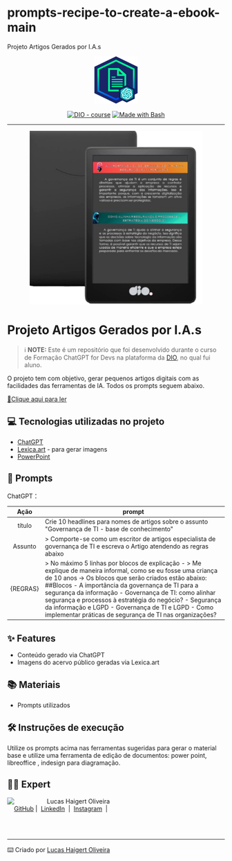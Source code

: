 # prompts-recipe-to-create-a-ebook-main
Projeto Artigos Gerados por I.A.s

<p align="center"> 
    <img src="https://github.com/tilucasoliveira/prompts-for-article-generate-by-ia-main/blob/main/assets/banner.png" width="100" />
</p>


<p align="center">
<a href="https://dio.me/"><img src="https://img.shields.io/badge/DIO-Course-28DA77?logo=youtube" alt="DIO - course"></a>
<a href="https://www.gnu.org/software/bash/" title="Go to Bash homepage"><img src="https://img.shields.io/badge/Prompt-Project-blue?logo=gnu-bash&amp;logoColor=white" alt="Made with Bash"></a></p>

-------


<p align="center">
<img src="https://github.com/tilucasoliveira/prompts-for-article-generate-by-ia-main/blob/main/assets/preview.png" width="400" />
</p>

# Projeto Artigos Gerados por I.A.s


 > ℹ️ **NOTE:** Este é um repositório que foi desenvolvido durante o curso de Formação ChatGPT for Devs na plataforma da [DIO](https://dio.me), no qual fui aluno.

O projeto tem com objetivo, gerar pequenos artigos digitais com as facilidades das ferramentas de IA. Todos os prompts seguem abaixo.

<a href="" title="View PDF now"> 📕Clique aqui para ler</a>

## 💻 Tecnologias utilizadas no projeto

- [ChatGPT](https://chat.openai.com/) 
- [Lexica.art](https://lexica.art/) - para gerar imagens
- [PowerPoint](https://www.microsoft.com/en/microsoft-365/powerpoint)

## 🧠 Prompts


ChatGPT：

|   Ação   | prompt                                                                                                                                                                                                                                                                         |
| :------: | ------------------------------------------------------------------------------------------------------------------------------------------------------------------------------------------------------------------------------------------------------------------------------ |
|  título  | Crie 10 headlines para nomes de artigos sobre o assunto  "Governança de TI - base de conhecimento"                                                    |
| Assunto | > Comporte-se como um escritor de artigos especialista de governança de TI  e escreva o Artigo atendendo as regras abaixo
| {REGRAS} | > No máximo 5 linhas por blocos de explicação - > Me explique de maneira informal, como se eu fosse uma criança de 10 anos -> Os blocos que serão criados estão abaixo: ##Blocos - A importância da governança de TI para a segurança da informação - Governança de TI: como alinhar segurança e processos à estratégia do negócio? - Segurança da informação e LGPD - Governança de TI e LGPD - Como implementar práticas de segurança de TI nas organizações?                                                |



## ✨ Features

- Conteúdo gerado via ChatGPT
- Imagens do acervo público geradas via Lexica.art

## 📚 Materiais

- Prompts utilizados

## 🛠️ Instruções de execução

Utilize os prompts acima nas ferramentas sugeridas para gerar o material base e utilize uma ferramenta de edição de documentos: power point, libreoffice , indesign para diagramação.

## 👨‍💻 Expert

<p>
    <img align=left margin=10 width=80 src="https://avatars.githubusercontent.com/u/8718560?v=4"/>
    <p>&nbsp&nbsp&nbspLucas Haigert Oliveira<br>
    &nbsp&nbsp&nbsp
    <a href="https://github.com/tilucasoliveira/">
    GitHub</a>&nbsp;|&nbsp;
    <a href="https://br.linkedin.com/in/lucas-haigert-oliveira">LinkedIn</a>
&nbsp;|&nbsp;
    <a href="https://www.instagram.com/lucknup/">
    Instagram</a>
&nbsp;|&nbsp;</p>
</p>
<br/><br/>
<p>

---

⌨️ Criado por [Lucas Haigert Oliveira](https://github.com/tilucasoliveira/)
